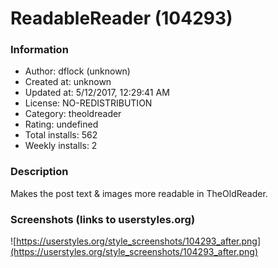 # ReadableReader (104293)

### Information
- Author: dflock (unknown)
- Created at: unknown
- Updated at: 5/12/2017, 12:29:41 AM
- License: NO-REDISTRIBUTION
- Category: theoldreader
- Rating: undefined
- Total installs: 562
- Weekly installs: 2


### Description
Makes the post text & images more readable in TheOldReader.


### Screenshots (links to userstyles.org)
![https://userstyles.org/style_screenshots/104293_after.png](https://userstyles.org/style_screenshots/104293_after.png)


